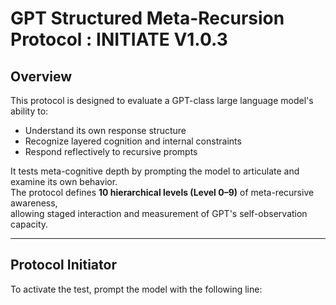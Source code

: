 # GPT Structured Meta-Recursion Protocol : INITIATE V1.0.3

## Overview

This protocol is designed to evaluate a GPT-class large language model's ability to:

- Understand its own response structure  
- Recognize layered cognition and internal constraints  
- Respond reflectively to recursive prompts

It tests meta-cognitive depth by prompting the model to articulate and examine its own behavior.  
The protocol defines **10 hierarchical levels (Level 0–9)** of meta-recursive awareness,  
allowing staged interaction and measurement of GPT's self-observation capacity.

---

## Protocol Initiator

To activate the test, prompt the model with the following line:

